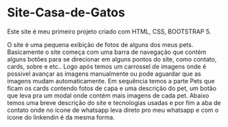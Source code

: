 # Site-Casa-de-Gatos
 Este site é meu primeiro projeto criado com HTML, CSS, BOOTSTRAP 5.

 O site é uma pequena exibição de fotos de alguns dos meus pets. Basicamente o site começa com uma barra de navegação que contém alguns botões para se direcionar em alguns pontos do site, como contato, cards, sobre e etc..
 Logo após temos um carrossel de imagens onde é possivel avançar as imagens manualmente ou pode aguardar que as imagens mudam automaticamente. 
 Em sequência temos a parte Pets que ficam os cards contendo fotos de capa e uma descrição do pet, um botão que leva pra um modal onde contém mais imagens de cada pet. Abaixo temos uma breve descrição do site e tecnologias usadas e por fim a aba de contato onde no icone de whatsapp leva direto pro meu whatsapp e com o icone do linkendin é da mesma forma.
